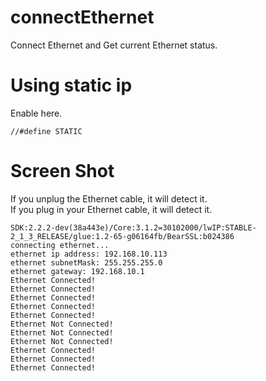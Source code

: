 # connectEthernet   
Connect Ethernet and Get current Ethernet status.   

# Using static ip
Enable here.   
```
//#define STATIC
```


# Screen Shot   
If you unplug the Ethernet cable, it will detect it.   
If you plug in your Ethernet cable, it will detect it.   
```
SDK:2.2.2-dev(38a443e)/Core:3.1.2=30102000/lwIP:STABLE-2_1_3_RELEASE/glue:1.2-65-g06164fb/BearSSL:b024386
connecting ethernet...
ethernet ip address: 192.168.10.113
ethernet subnetMask: 255.255.255.0
ethernet gateway: 192.168.10.1
Ethernet Connected!
Ethernet Connected!
Ethernet Connected!
Ethernet Connected!
Ethernet Connected!
Ethernet Not Connected!
Ethernet Not Connected!
Ethernet Not Connected!
Ethernet Connected!
Ethernet Connected!
Ethernet Connected!
```
